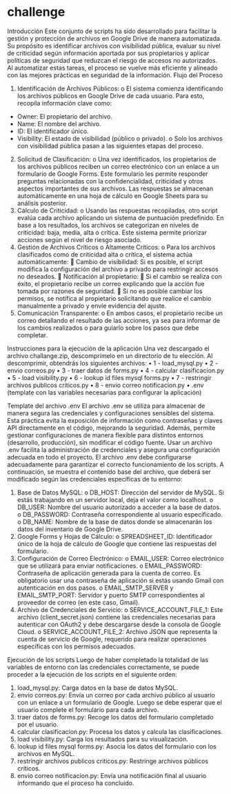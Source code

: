 # challenge

Introducción
Este conjunto de scripts ha sido desarrollado para facilitar la gestión y protección de archivos en Google Drive de manera automatizada. Su propósito es identificar archivos con visibilidad pública, evaluar su nivel de criticidad según información aportada por sus propietarios y aplicar políticas de seguridad que reduzcan el riesgo de accesos no autorizados. Al automatizar estas tareas, el proceso se vuelve más eficiente y alineado con las mejores prácticas en seguridad de la información.
Flujo del Proceso
1.	Identificación de Archivos Públicos:
o	El sistema comienza identificando los archivos públicos en Google Drive de cada usuario. Para esto, recopila información clave como:
-	Owner: El propietario del archivo.
-	Name: El nombre del archivo.
-	ID: El identificador único.
-	Visibility: El estado de visibilidad (público o privado).
o	Solo los archivos con visibilidad pública pasan a las siguientes etapas del proceso.
2.	Solicitud de Clasificación:
o	Una vez identificados, los propietarios de los archivos públicos reciben un correo electrónico con un enlace a un formulario de Google Forms. Este formulario les permite responder preguntas relacionadas con la confidencialidad, criticidad y otros aspectos importantes de sus archivos. Las respuestas se almacenan automáticamente en una hoja de cálculo en Google Sheets para su análisis posterior.
3.	Cálculo de Criticidad:
o	Usando las respuestas recopiladas, otro script evalúa cada archivo aplicando un sistema de puntuación predefinido. En base a los resultados, los archivos se categorizan en niveles de criticidad: baja, media, alta o crítica. Este sistema permite priorizar acciones según el nivel de riesgo asociado.
4.	Gestión de Archivos Críticos o Altamente Críticos:
o	Para los archivos clasificados como de criticidad alta o crítica, el sistema actúa automáticamente:
	Cambio de visibilidad: Si es posible, el script modifica la configuración del archivo a privado para restringir accesos no deseados.
	Notificación al propietario:
	Si el cambio se realiza con éxito, el propietario recibe un correo explicando que la acción fue tomada por razones de seguridad.
	Si no es posible cambiar los permisos, se notifica al propietario solicitando que realice el cambio manualmente a privado y envíe evidencia del ajuste.
5.	Comunicación Transparente:
o	En ambos casos, el propietario recibe un correo detallando el resultado de las acciones, ya sea para informar de los cambios realizados o para guiarlo sobre los pasos que debe completar.

Instrucciones para la ejecución de la aplicación
Una vez descargado el archivo challange.zip, descomprímelo en un directorio de tu elección. Al descomprimir, obtendrás los siguientes archivos:
•	1 - load_mysql.py
•	2 - envio correos.py
•	3 - traer datos de forms.py
•	4 - calcular clasificacion.py
•	5 - load visibility.py
•	6 - lookup id files mysql forms.py
•	7 - restringir archivos publicos criticos.py
•	8 - envio correo notificacion.py
•	.env (template con las variables necesarias para configurar la aplicación)

Template del archivo .env
El archivo .env se utiliza para almacenar de manera segura las credenciales y configuraciones sensibles del sistema. Esta práctica evita la exposición de información como contraseñas y claves API directamente en el código, mejorando la seguridad. Además, permite gestionar configuraciones de manera flexible para distintos entornos (desarrollo, producción), sin modificar el código fuente. Usar un archivo .env facilita la administración de credenciales y asegura una configuración adecuada en todo el proyecto.
El archivo .env debe configurarse adecuadamente para garantizar el correcto funcionamiento de los scripts. A continuación, se muestra el contenido base del archivo, que deberá ser modificado según las credenciales específicas de tu entorno:
1.	Base de Datos MySQL:
o	DB_HOST: Dirección del servidor de MySQL. Si estás trabajando en un servidor local, deja el valor como localhost.
o	DB_USER: Nombre del usuario autorizado a acceder a la base de datos.
o	DB_PASSWORD: Contraseña correspondiente al usuario especificado.
o	DB_NAME: Nombre de la base de datos donde se almacenarán los datos del inventario de Google Drive.
2.	Google Forms y Hojas de Cálculo:
o	SPREADSHEET_ID: Identificador único de la hoja de cálculo de Google que contiene las respuestas del formulario.
3.	Configuración de Correo Electrónico:
o	EMAIL_USER: Correo electrónico que se utilizará para enviar notificaciones.
o	EMAIL_PASSWORD: Contraseña de aplicación generada para la cuenta de correo. Es obligatorio usar una contraseña de aplicación si estás usando Gmail con autenticación en dos pasos.
o	EMAIL_SMTP_SERVER y EMAIL_SMTP_PORT: Servidor y puerto SMTP correspondientes al proveedor de correo (en este caso, Gmail).
4.	Archivo de Credenciales de Servicio:
o	SERVICE_ACCOUNT_FILE_1: Este archivo (client_secret.json) contiene las credenciales necesarias para autenticar con OAuth2 y debe descargarse desde la consola de Google Cloud.
o	SERVICE_ACCOUNT_FILE_2: Archivo JSON que representa la cuenta de servicio de Google, requerido para realizar operaciones específicas con los permisos adecuados.

Ejecución de los scripts
Luego de haber completado la totalidad de las variables de entorno con las credenciales correctamente, se puede proceder a la ejecución de los scripts en el siguiente orden:  
1.	load_mysql.py: Carga datos en la base de datos MySQL.
2.	envio correos.py: Envía un correo por cada archivo público al usuario con un enlace a un formulario de Google. Luego se debe esperar que el usuario complete el formulario para cada archivo.
3.	traer datos de forms.py: Recoge los datos del formulario completado por el usuario.
4.	calcular clasificacion.py: Procesa los datos y calcula las clasificaciones.
5.	load visibility.py: Carga los resultados para su visualización.
6.	lookup id files mysql forms.py: Asocia los datos del formulario con los archivos en MySQL.
7.	restringir archivos publicos criticos.py: Restringe archivos públicos críticos.
8.	envio correo notificacion.py: Envía una notificación final al usuario informando que el proceso ha concluido.

